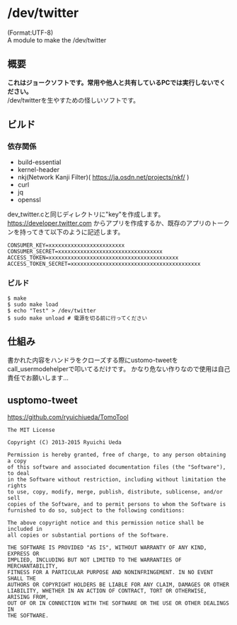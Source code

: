# /dev/twitter
(Format:UTF-8)  
A module to make the /dev/twitter

## 概要
**これはジョークソフトです。常用や他人と共有しているPCでは実行しないでください。**  
/dev/twitterを生やすための怪しいソフトです。  

## ビルド
### 依存関係

* build-essential
* kernel-header
* nkj(Network Kanji Filter)( https://ja.osdn.net/projects/nkf/ )
* curl
* jq
* openssl

dev_twitter.cと同じディレクトリに"key"を作成します。  
https://developer.twitter.com からアプリを作成するか、既存のアプリのトークンを持ってきて以下のように記述します。

```
CONSUMER_KEY=xxxxxxxxxxxxxxxxxxxxxxxx
CONSUMER_SECRET=xxxxxxxxxxxxxxxxxxxxxxxxxxxxxxxxx
ACCESS_TOKEN=xxxxxxxxxxxxxxxxxxxxxxxxxxxxxxxxxxxxxxxxx
ACCESS_TOKEN_SECRET=xxxxxxxxxxxxxxxxxxxxxxxxxxxxxxxxxxxxxxxxx
```

### ビルド

```
$ make
$ sudo make load
$ echo "Test" > /dev/twitter
$ sudo make unload # 電源を切る前に行ってください
```

## 仕組み
書かれた内容をハンドラをクローズする際にustomo-tweetをcall_usermodehelperで叩いてるだけです。
かなり危ない作りなので使用は自己責任でお願いします...

## usptomo-tweet

https://github.com/ryuichiueda/TomoTool

```
The MIT License

Copyright (C) 2013-2015 Ryuichi Ueda

Permission is hereby granted, free of charge, to any person obtaining a copy
of this software and associated documentation files (the "Software"), to deal
in the Software without restriction, including without limitation the rights
to use, copy, modify, merge, publish, distribute, sublicense, and/or sell
copies of the Software, and to permit persons to whom the Software is
furnished to do so, subject to the following conditions:

The above copyright notice and this permission notice shall be included in
all copies or substantial portions of the Software.

THE SOFTWARE IS PROVIDED "AS IS", WITHOUT WARRANTY OF ANY KIND, EXPRESS OR
IMPLIED, INCLUDING BUT NOT LIMITED TO THE WARRANTIES OF MERCHANTABILITY,
FITNESS FOR A PARTICULAR PURPOSE AND NONINFRINGEMENT. IN NO EVENT SHALL THE
AUTHORS OR COPYRIGHT HOLDERS BE LIABLE FOR ANY CLAIM, DAMAGES OR OTHER
LIABILITY, WHETHER IN AN ACTION OF CONTRACT, TORT OR OTHERWISE, ARISING FROM,
OUT OF OR IN CONNECTION WITH THE SOFTWARE OR THE USE OR OTHER DEALINGS IN
THE SOFTWARE.
```
